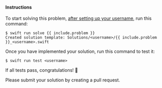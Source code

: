 #### Instructions

To start solving this problem, [after setting up your username](setup.html),
run this command:

```
$ swift run solve {{ include.problem }}
Created solution template: Solutions/<username>/{{ include.problem }}_<username>.swift
```

Once you have implemented your solution, run this command to test it:

```
$ swift run test <username>
```

If all tests pass, congratulations! 🎉

Please submit your solution by creating a pull request.
